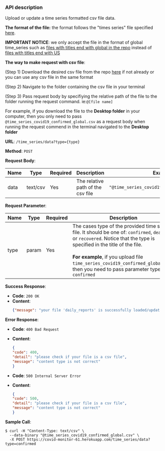 ### API description

Upload or update a time series formatted csv file data.

**The format of the file:** the format follows the "times series" file specified [here](https://github.com/CSSEGISandData/COVID-19/tree/master/csse_covid_19_data/csse_covid_19_time_series).

**IMPORTANT NOTICE**: we only accept the file in the format of global time_series such as [files with titles end with global in the repo](https://github.com/CSSEGISandData/COVID-19/blob/master/csse_covid_19_data/csse_covid_19_time_series/time_series_covid19_deaths_global.csv) instead of [files with titles end with US](https://github.com/CSSEGISandData/COVID-19/blob/master/csse_covid_19_data/csse_covid_19_time_series/time_series_covid19_confirmed_US.csv)



**The way to make request with csv file**:

 (Step 1) Download the desired csv file from the repo [here](https://github.com/CSSEGISandData/COVID-19/tree/master/csse_covid_19_data/csse_covid_19_time_series) if not already or you can use any csv file in the same format

 (Step 2) Navigate to the folder containing the csv file in your terminal

 (Step 3) Pass request body by specifiying the relative path of the file to the folder running the request command. ie:`@[file name]` 

For example, if you download the file to the **Desktop folder** in your computer, then you only need to pass `@time_series_covid19_confirmed_global.csv` as a request body when running the request commend in the terminal navigated to the **Desktop folder**



**URL**: `/time_series/data?type={type}`

**Method**: `POST`

**Request Body**:

| Name | Type     | Required | Description                       | Example                                       |
| ---- | -------- | -------- | --------------------------------- | --------------------------------------------- |
| data | text/csv | Yes      | The relative path of the csv file | `"@time_series_covid19_confirmed_global.csv"` |



**Request Parameter**:

| Name | Type    | Required                                         | Description | Example |
| ---- | ------- | ------------------------------------------------------------ | ----------- | ---- |
| type | param | Yes      | The cases type of the provided time series file. It should be one of: `confirmed`, `deaths`, or `recovered`. Notice that the type is specified in the title of the file. <br/><br/>**For example**, if you upload file `time_series_covid19_confirmed_global.csv`, then you need to pass parameter type as `confirmed` | `confirmed` |

**Success Response**:

* **Code**: `200 OK`
* **Content**: 
    ```json
    {"message": "your file 'daily_reports' is successfully loaded/updated"}
    ```



**Error Response**:

* **Code**: `400 Bad Request`

* **Content**: 

  ```json
  {
  "code": 400,
  "detail": "please check if your file is a csv file",
  "message": "content type is not correct"
  }
  ```

- **Code**: `500 Internal Server Error `

- **Content**: 

  ```json
  {
  "code": 500,
  "detail": "please check if your file is a csv file",
  "message": "content type is not correct"
  }
  ```

  

**Sample Call**:

```
$ curl -H "Content-Type: text/csv" \
  --data-binary "@time_series_covid19_confirmed_global.csv" \
  -X POST https://covid-monitor-61.herokuapp.com/time_series/data?type=confirmed
```

